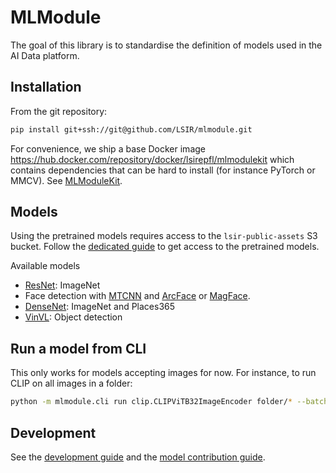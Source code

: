 # MLModule

The goal of this library is to standardise the definition of models
used in the AI Data platform.

## Installation

From the git repository:

```bash
pip install git+ssh://git@github.com/LSIR/mlmodule.git
```

For convenience, we ship a base Docker image https://hub.docker.com/repository/docker/lsirepfl/mlmodulekit which contains dependencies that can be hard to install (for instance PyTorch or MMCV). See [MLModuleKit](mlmodulekit/README.md).

## Models

Using the pretrained models requires access to the `lsir-public-assets` S3 bucket.
Follow the [dedicated guide](https://github.com/LSIR/dataplatform-infra/tree/main/lsir-public-assets#read-bucket-content)
to get access to the pretrained models.

Available models

* [ResNet](docs/models/ResNet.md): ImageNet
* Face detection with [MTCNN](docs/models/MTCNN.md) and [ArcFace](docs/models/ArcFace.md) or [MagFace](docs/models/MagFace.md).
* [DenseNet](docs/models/DenseNet.md): ImageNet and Places365
* [VinVL](docs/models/VinVL.md): Object detection


## Run a model from CLI

This only works for models accepting images for now. 
For instance, to run CLIP on all images in a folder:

```bash
python -m mlmodule.cli run clip.CLIPViTB32ImageEncoder folder/* --batch-size 256 --num-workers 12
```

## Development

See the [development guide](docs/DEVELOP.md) and the 
[model contribution guide](docs/CONTRIBUTE.md).
